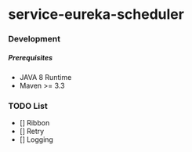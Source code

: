 # service-eureka-scheduler

### Development

##### Prerequisites
* JAVA 8 Runtime
* Maven >= 3.3

### TODO List
- [] Ribbon
- [] Retry
- [] Logging